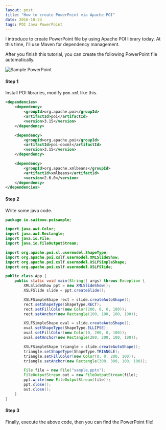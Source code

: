 ```yaml
---
layout: post
title: "How to create PowerPoint via Apache POI"
date: 2016-10-24
tags: POI Java PowerPoint
---
```

I introduce to create PowerPoint file by using Apache POI library today.
At this time, I'll use Maven for dependency management.

After you finish this tutorial,
you can create the following PowerPoint file automatically.

![Sample PowerPoint]({{site.baseurl}}/images/2016-10-24-sample-power-point.png)

#### **Step 1**
Install POI libraries, modify `pom.xml` like this.

```xml
<dependencies>
    <dependency>
        <groupId>org.apache.poi</groupId>
        <artifactId>poi</artifactId>
        <version>3.15</version>
    </dependency>

    <dependency>
        <groupId>org.apache.poi</groupId>
        <artifactId>poi-ooxml</artifactId>
        <version>3.15</version>
    </dependency>

    <dependency>
        <groupId>org.apache.xmlbeans</groupId>
        <artifactId>xmlbeans</artifactId>
        <version>2.6.0</version>
    </dependency>
</dependencies>
```

#### **Step 2**
Write some java code.

```java
package io.saitoxu.poisample;

import java.awt.Color;
import java.awt.Rectangle;
import java.io.File;
import java.io.FileOutputStream;

import org.apache.poi.sl.usermodel.ShapeType;
import org.apache.poi.xslf.usermodel.XMLSlideShow;
import org.apache.poi.xslf.usermodel.XSLFSimpleShape;
import org.apache.poi.xslf.usermodel.XSLFSlide;

public class App {
    public static void main(String[] args) throws Exception {
        XMLSlideShow ppt = new XMLSlideShow();
        XSLFSlide slide = ppt.createSlide();

        XSLFSimpleShape rect = slide.createAutoShape();
        rect.setShapeType(ShapeType.RECT);
        rect.setFillColor(new Color(200, 0, 0, 100));
        rect.setAnchor(new Rectangle(100, 100, 100, 100));

        XSLFSimpleShape oval = slide.createAutoShape();
        oval.setShapeType(ShapeType.ELLIPSE);
        oval.setFillColor(new Color(0, 200, 0, 100));
        oval.setAnchor(new Rectangle(200, 200, 100, 100));

        XSLFSimpleShape triangle = slide.createAutoShape();
        triangle.setShapeType(ShapeType.TRIANGLE);
        triangle.setFillColor(new Color(0, 0, 200, 100));
        triangle.setAnchor(new Rectangle(300, 300, 100, 100));

        File file = new File("sample.pptx");
        FileOutputStream out = new FileOutputStream(file);
        ppt.write(new FileOutputStream(file));
        ppt.close();
        out.close();
    }
}
```

#### **Step 3**
Finally, execute the above code, then you can find the PowerPoint file!
